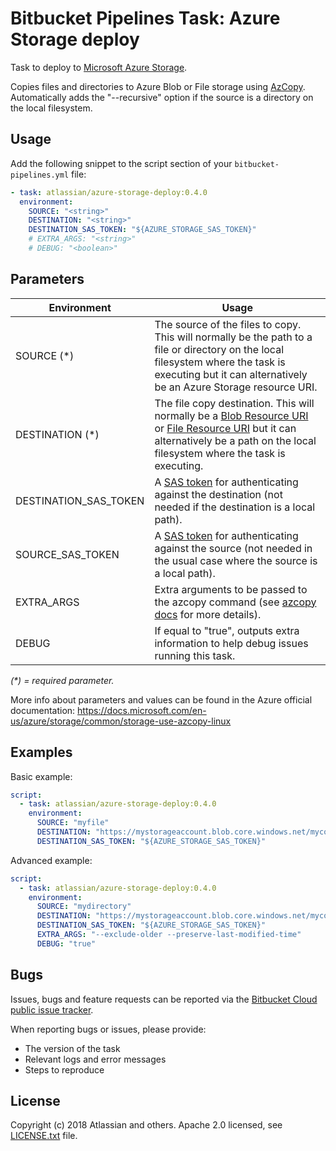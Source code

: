 # Bitbucket Pipelines Task: Azure Storage deploy

Task to deploy to [Microsoft Azure Storage](https://azure.microsoft.com/services/storage/).

Copies files and directories to Azure Blob or File storage
using [AzCopy](https://docs.microsoft.com/en-us/azure/storage/common/storage-use-azcopy-linux).
Automatically adds the "--recursive" option if the source is a directory on the local filesystem.

## Usage

Add the following snippet to the script section of your `bitbucket-pipelines.yml` file:

```yaml
- task: atlassian/azure-storage-deploy:0.4.0
  environment:
    SOURCE: "<string>"
    DESTINATION: "<string>"
    DESTINATION_SAS_TOKEN: "${AZURE_STORAGE_SAS_TOKEN}"
    # EXTRA_ARGS: "<string>"
    # DEBUG: "<boolean>"
```

## Parameters

| Environment                   | Usage                                                |
| ----------------------------- | ---------------------------------------------------- |
| SOURCE (*)                    |  The source of the files to copy. This will normally be the path to a file or directory on the local filesystem where the task is executing but it can alternatively be an Azure Storage resource URI. |
| DESTINATION (*)               |  The file copy destination. This will normally be a [Blob Resource URI](https://docs.microsoft.com/en-us/rest/api/storageservices/naming-and-referencing-containers--blobs--and-metadata#resource-uri-syntax) or [File Resource URI](https://docs.microsoft.com/en-us/rest/api/storageservices/naming-and-referencing-shares--directories--files--and-metadata#resource-uri-syntax) but it can alternatively be a path on the local filesystem where the task is executing. |
| DESTINATION_SAS_TOKEN         |  A [SAS token](https://docs.microsoft.com/en-us/azure/storage/common/storage-dotnet-shared-access-signature-part-1) for authenticating against the destination (not needed if the destination is a local path). |
| SOURCE_SAS_TOKEN              |  A [SAS token](https://docs.microsoft.com/en-us/azure/storage/common/storage-dotnet-shared-access-signature-part-1) for authenticating against the source (not needed in the usual case where the source is a local path). |
| EXTRA_ARGS                    |  Extra arguments to be passed to the azcopy command (see [azcopy docs](https://docs.microsoft.com/en-us/azure/storage/common/storage-use-azcopy-linux) for more details). |
| DEBUG                         |  If equal to "true", outputs extra information to help debug issues running this task. |

_(*) = required parameter._

More info about parameters and values can be found in the Azure official documentation: https://docs.microsoft.com/en-us/azure/storage/common/storage-use-azcopy-linux

## Examples

Basic example:

```yaml
script:
  - task: atlassian/azure-storage-deploy:0.4.0
    environment:
      SOURCE: "myfile"
      DESTINATION: "https://mystorageaccount.blob.core.windows.net/mycontainer/myfile"
      DESTINATION_SAS_TOKEN: "${AZURE_STORAGE_SAS_TOKEN}"
```

Advanced example: 
    
```yaml
script:
  - task: atlassian/azure-storage-deploy:0.4.0
    environment:
      SOURCE: "mydirectory"
      DESTINATION: "https://mystorageaccount.blob.core.windows.net/mycontainer/mydirectory"
      DESTINATION_SAS_TOKEN: "${AZURE_STORAGE_SAS_TOKEN}"
      EXTRA_ARGS: "--exclude-older --preserve-last-modified-time"
      DEBUG: "true"
```

## Bugs
Issues, bugs and feature requests can be reported via the [Bitbucket Cloud public issue tracker][sitemaster].

When reporting bugs or issues, please provide:

* The version of the task
* Relevant logs and error messages
* Steps to reproduce

## License
Copyright (c) 2018 Atlassian and others.
Apache 2.0 licensed, see [LICENSE.txt](LICENSE.txt) file.

[sitemaster]: https://bitbucket.org/site/master
